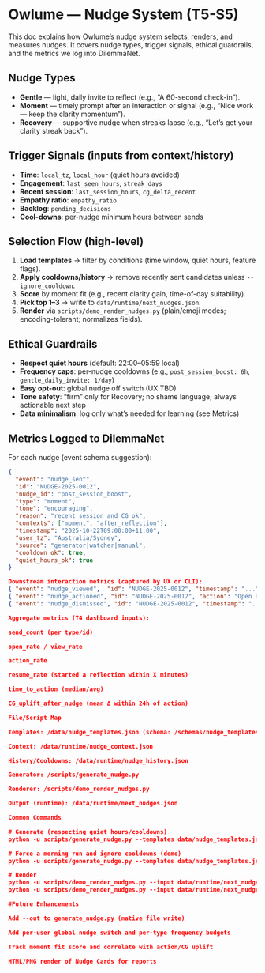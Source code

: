# Owlume — Nudge System (T5-S5)

This doc explains how Owlume’s nudge system selects, renders, and measures nudges. It covers nudge types, trigger signals, ethical guardrails, and the metrics we log into DilemmaNet.

## Nudge Types
- **Gentle** — light, daily invite to reflect (e.g., “A 60-second check-in”).
- **Moment** — timely prompt after an interaction or signal (e.g., “Nice work — keep the clarity momentum”).
- **Recovery** — supportive nudge when streaks lapse (e.g., “Let’s get your clarity streak back”).

## Trigger Signals (inputs from context/history)
- **Time**: `local_tz`, `local_hour` (quiet hours avoided)
- **Engagement**: `last_seen_hours`, `streak_days`
- **Recent session**: `last_session_hours`, `cg_delta_recent`
- **Empathy ratio**: `empathy_ratio`
- **Backlog**: `pending_decisions`
- **Cool-downs**: per-nudge minimum hours between sends

## Selection Flow (high-level)
1. **Load templates** → filter by conditions (time window, quiet hours, feature flags).
2. **Apply cooldowns/history** → remove recently sent candidates unless `--ignore_cooldown`.
3. **Score** by moment fit (e.g., recent clarity gain, time-of-day suitability).
4. **Pick top 1–3** → write to `data/runtime/next_nudges.json`.
5. **Render** via `scripts/demo_render_nudges.py` (plain/emoji modes; encoding-tolerant; normalizes fields).

## Ethical Guardrails
- **Respect quiet hours** (default: 22:00–05:59 local)
- **Frequency caps**: per-nudge cooldowns (e.g., `post_session_boost: 6h`, `gentle_daily_invite: 1/day`)
- **Easy opt-out**: global nudge off switch (UX TBD)
- **Tone safety**: “firm” only for Recovery; no shame language; always actionable next step
- **Data minimalism**: log only what’s needed for learning (see Metrics)

## Metrics Logged to DilemmaNet
For each nudge (event schema suggestion):

```json
{
  "event": "nudge_sent",
  "id": "NUDGE-2025-0012",
  "nudge_id": "post_session_boost",
  "type": "moment",
  "tone": "encouraging",
  "reason": "recent session and CG ok",
  "contexts": ["moment", "after_reflection"],
  "timestamp": "2025-10-22T09:00:00+11:00",
  "user_tz": "Australia/Sydney",
  "source": "generator|watcher|manual",
  "cooldown_ok": true,
  "quiet_hours_ok": true
}

Downstream interaction metrics (captured by UX or CLI):
{ "event": "nudge_viewed",  "id": "NUDGE-2025-0012", "timestamp": "..." }
{ "event": "nudge_actioned", "id": "NUDGE-2025-0012", "action": "Open a quick reflection", "timestamp": "..." }
{ "event": "nudge_dismissed", "id": "NUDGE-2025-0012", "timestamp": "..." }

Aggregate metrics (T4 dashboard inputs):

send_count (per type/id)

open_rate / view_rate

action_rate

resume_rate (started a reflection within X minutes)

time_to_action (median/avg)

CG_uplift_after_nudge (mean Δ within 24h of action)

File/Script Map

Templates: /data/nudge_templates.json (schema: /schemas/nudge_templates.schema.json)

Context: /data/runtime/nudge_context.json

History/Cooldowns: /data/runtime/nudge_history.json

Generator: /scripts/generate_nudge.py

Renderer: /scripts/demo_render_nudges.py

Output (runtime): /data/runtime/next_nudges.json

Common Commands

# Generate (respecting quiet hours/cooldowns)
python -u scripts/generate_nudge.py --templates data/nudge_templates.json --history data/runtime/nudge_history.json --context data/runtime/nudge_context.json > data/runtime/next_nudges.json

# Force a morning run and ignore cooldowns (demo)
python -u scripts/generate_nudge.py --templates data/nudge_templates.json --history data/runtime/nudge_history.json --context data/runtime/nudge_context.json --now "2025-10-22T09:00:00+11:00" --ignore_cooldown > data/runtime/next_nudges.json

# Render
python -u scripts/demo_render_nudges.py --input data/runtime/next_nudges.json
python -u scripts/demo_render_nudges.py --input data/runtime/next_nudges.json --plain

#Future Enhancements

Add --out to generate_nudge.py (native file write)

Add per-user global nudge switch and per-type frequency budgets

Track moment fit score and correlate with action/CG uplift

HTML/PNG render of Nudge Cards for reports